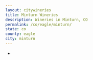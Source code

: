 ```yaml
---
layout: citywineries
title: Minturn Wineries
description: Wineries in Minturn, CO
permalink: /co/eagle/minturn/
state: co
county: eagle
city: minturn
---
```

-
